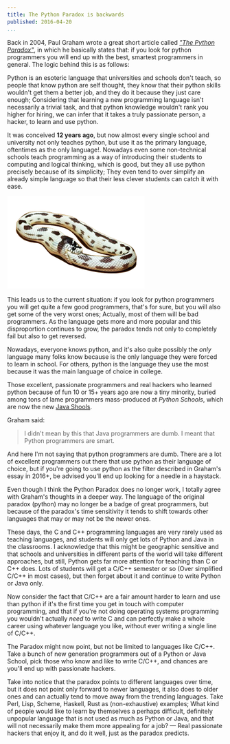 ```yaml
---
title: The Python Paradox is backwards
published: 2016-04-20
...
```


Back in 2004, Paul Graham wrote a great short article called [*"The Python
Paradox"*](http://www.paulgraham.com/pypar.html), in which he basically states
that: if you look for python programmers you will end up with the best, smartest
programmers in general. The logic behind this is as follows:

Python is an esoteric language that universities and schools don't teach, so
people that know python are self thought, they know that their python skills
wouldn't get them a better job, and they do it because they just care enough;
Considering that learning a new programming language isn't necessarily a trivial
task, and that python knowledge wouldn't rank you higher for hiring, we can
infer that it takes a truly passionate person, a hacker, to learn and use
python.

It was conceived **12 years ago**, but now almost every single school and
university not only teaches python, but use it as the primary language,
oftentimes as the only language!. Nowadays even some non-technical schools teach
programming as a way of introducing their students to computing and logical
thinking, which is good, but they all use python precisely because of its
simplicity; They even tend to over simplify an already simple language so that
their less clever students can catch it with ease.

<!--more-->

![](/img/pythonparadox/thumbnail.png)

This leads us to the current situation: if you look for python programmers you
will get quite a few good programmers, that's for sure, but you will also get
some of the very worst ones; Actually, most of them will be bad programmers. As
the language gets more and more popular and this disproportion continues to
grow, the paradox tends not only to completely fail but also to get reversed.

Nowadays, everyone knows python, and it's also quite possibly the *only*
language many folks know because is the only language they were forced to learn
in school. For others, python is the language they use the most because it was
the main language of choice in college.

Those excellent, passionate programmers and real hackers who learned python
because of fun 10 or 15+ years ago are now a tiny minority, buried among tons of
lame programmers mass-produced at *Python Schools*, which are now the new [Java
Shools](http://www.joelonsoftware.com/articles/ThePerilsofJavaSchools.html).

Graham said:

> I didn't mean by this that Java programmers are dumb. I meant that Python
> programmers are smart.


And here I'm not saying that python programmers are dumb. There are a lot of
excellent programmers out there that use python as their language of choice, but
if you're going to use python as the filter described in Graham's essay in
2016+, be advised you'll end up looking for a needle in a haystack.

Even though I think the Python Paradox does no longer work, I totally agree with
Graham's thoughts in a deeper way. The language of the original paradox (python)
may no longer be a badge of great programmers, but because of the paradox's time
sensitivity it tends to shift towards other languages that may or may not be the
newer ones.

These days, the C and C++ programming languages are very rarely used as teaching
languages, and students will only get lots of Python and Java in the classrooms.
I acknowledge that this might be geographic sensitive and that schools and
universities in different parts of the world will take different approaches, but
still, Python gets far more attention for teaching than C or C++ does. Lots of
students will get a C/C++ semester or so (Over simplified C/C++ in most cases),
but then forget about it and continue to write Python or Java only.

Now consider the fact that C/C++ are a fair amount harder to learn and use than
python if it's the first time you get in touch with computer programming, and
that if you're not doing operating systems programming you wouldn't actually
*need* to write C and can perfectly make a whole career using whatever language
you like, without ever writing a single line of C/C++.

The Paradox might now point, but not be limited to languages like C/C++. Take a
bunch of new generation programmers out of a Python or Java School, pick those
who know and like to write C/C++, and chances are you'll end up with passionate
hackers.

Take into notice that the paradox points to different languages over time, but
it does not point only forward to newer languages, it also does to older ones
and can actually tend to move away from the trending languages. Take Perl, Lisp,
Scheme, Haskell, Rust as (non-exhaustive) examples; What kind of people would
like to learn by themselves a perhaps difficult, definitely unpopular language
that is not used as much as Python or Java, and that will not necessarily make
them more appealing for a job? — Real passionate hackers that enjoy it, and do
it well, just as the paradox predicts.

